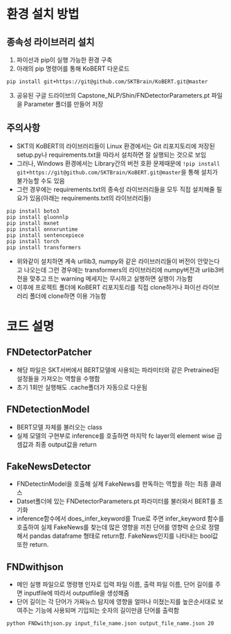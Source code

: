 # 환경 설치 방법
## 종속성 라이브러리 설치
1. 파이선과 pip이 실행 가능한 환경 구축
2. 아래의 pip 명령어를 통해 KoBERT 다운로드
```
pip install git+https://git@github.com/SKTBrain/KoBERT.git@master
```
3. 공유된 구글 드라이브의 Capstone_NLP/Shin/FNDetectorParameters.pt 파일을 Parameter 폴더를 만들어 저장
## 주의사항
- SKT의 KoBERT의 라이브러리들이 Linux 환경에서는 Git 리포지토리에 저장된 setup.py나 requirements.txt을 따라서 설치하면 잘 실행되는 것으로 보임
- 그러나, Windows 환경에서는 Library간의 버전 호환 문제때문에
```!pip install git+https://git@github.com/SKTBrain/KoBERT.git@master```을 통해 설치가 불가능할 수도 있음
- 그런 경우에는 requirements.txt의 종속성 라이브러리들을 모두 직접 설치해줄 필요가 있음(아래는 requirements.txt의 라이브러리들)
```
pip install boto3
pip install gluonnlp
pip install mxnet
pip install onnxruntime
pip install sentencepiece
pip install torch
pip install transformers
```
- 위와같이 설치하면 계속 urllib3, numpy와 같은 라이브러리들이 버전이 안맞는다고 나오는데 그런 경우에는 transformers의 라이브러리에 numpy버전과 urlib3버전을 맞추고 뜨는 warning 메세지는 무시하고 실행하면 실행이 가능함
- 이후에 프로젝트 폴더에 KoBERT 리포지토리를 직접 clone하거나 파이선 라이브러리 폴더에 clone하면 이용 가능함

# 코드 설명
## FNDetectorPatcher
- 해당 파일은 SKT서버에서 BERT모델에 사용되는 파라미터와 같은 Pretrained된 설정들을 가져오는 역할을 수행함
- 초기 1회만 실행해도  .cache폴더가 자동으로 다운됨

## FNDetectionModel
- BERT모델 자체를 불러오는 class
- 실제 모델의 구현부로 inference를 호출하면 마지막 fc layer의 element wise 곱셈값과 최종 output값을 return 

## FakeNewsDetector
- FNDetectinModel을 호출해 실제 FakeNews를 판독하는 역할을 하는 최종 클래스
- Datset폴더에 있는 FNDetectorParameters.pt 파라미터를 불러와서 BERT를 초기화
- inference함수에서 does_infer_keyword를 True로 주면 infer_keyword 함수를 호출하여 실제 FakeNews를 찾는데 많은 영향을 끼친 단어를 영향력 순으로 정렬해서 pandas dataframe 형태로 return함. FakeNews인지를 나타내는 bool값 또한 return.

## FNDwithjson
- 메인 실행 파일으로 명령행 인자로 입력 파일 이름, 출력 파일 이름, 단어 길이를 주면 inputfile에 따라서 outputfile을 생성해줌
- 단어 길이는 각 단어가 가짜뉴스 탐지에 영향을 얼마나 미쳤는지를 높은순서대로 보여주는 기능에 사용되며 기입되는 숫자의 길이만큼 단어를 출력함
```
python FNDwithjson.py input_file_name.json output_file_name.json 20
```
